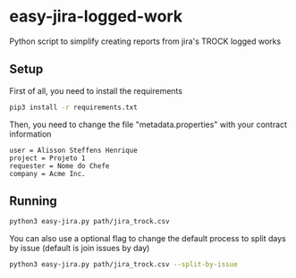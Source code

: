 # easy-jira-logged-work

Python script to simplify creating reports from jira's TROCK logged works

## Setup

First of all, you need to install the requirements

```bash
pip3 install -r requirements.txt
```

Then, you need to change the file "metadata.properties" with your contract information

```properties
user = Alisson Steffens Henrique
project = Projeto 1
requester = Nome do Chefe
company = Acme Inc.
```

## Running

```bash
python3 easy-jira.py path/jira_trock.csv
```

You can also use a optional flag to change the default process to split days by issue (default is join issues by day)

```bash
python3 easy-jira.py path/jira_trock.csv --split-by-issue
```
